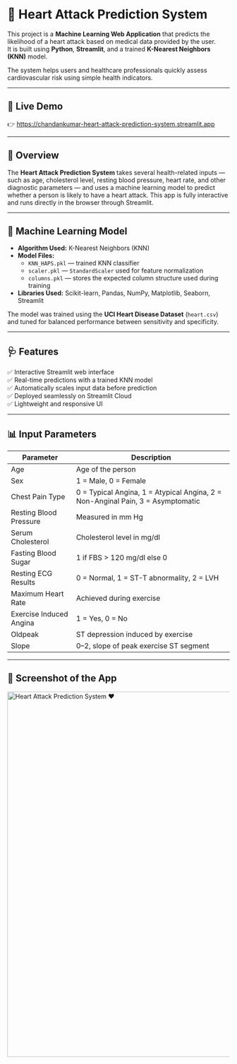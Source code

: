 # 💓 Heart Attack Prediction System

This project is a **Machine Learning Web Application** that predicts the likelihood of a heart attack based on medical data provided by the user.  
It is built using **Python**, **Streamlit**, and a trained **K-Nearest Neighbors (KNN)** model.  

The system helps users and healthcare professionals quickly assess cardiovascular risk using simple health indicators.

---

## 🚀 Live Demo
👉 https://chandankumar-heart-attack-prediction-system.streamlit.app

---

## 📖 Overview
The **Heart Attack Prediction System** takes several health-related inputs — such as age, cholesterol level, resting blood pressure, heart rate, and other diagnostic parameters — and uses a machine learning model to predict whether a person is likely to have a heart attack.
This app is fully interactive and runs directly in the browser through Streamlit.

---

## 🧠 Machine Learning Model

- **Algorithm Used:** K-Nearest Neighbors (KNN)  
- **Model Files:**
  - `KNN_HAPS.pkl` — trained KNN classifier
  - `scaler.pkl` — `StandardScaler` used for feature normalization
  - `columns.pkl` — stores the expected column structure used during training
- **Libraries Used:** Scikit-learn, Pandas, NumPy, Matplotlib, Seaborn, Streamlit

The model was trained using the **UCI Heart Disease Dataset** (`heart.csv`) and tuned for balanced performance between sensitivity and specificity.

---

## 🩺 Features

✅ Interactive Streamlit web interface  
✅ Real-time predictions with a trained KNN model  
✅ Automatically scales input data before prediction  
✅ Deployed seamlessly on Streamlit Cloud  
✅ Lightweight and responsive UI  

---

## 📊 Input Parameters

| Parameter | Description |
|------------|-------------|
| Age | Age of the person |
| Sex | 1 = Male, 0 = Female |
| Chest Pain Type | 0 = Typical Angina, 1 = Atypical Angina, 2 = Non-Anginal Pain, 3 = Asymptomatic |
| Resting Blood Pressure | Measured in mm Hg |
| Serum Cholesterol | Cholesterol level in mg/dl |
| Fasting Blood Sugar | 1 if FBS > 120 mg/dl else 0 |
| Resting ECG Results | 0 = Normal, 1 = ST-T abnormality, 2 = LVH |
| Maximum Heart Rate | Achieved during exercise |
| Exercise Induced Angina | 1 = Yes, 0 = No |
| Oldpeak | ST depression induced by exercise |
| Slope | 0–2, slope of peak exercise ST segment |

---
## 📸 Screenshot of the App

<img width="574" height="828" alt="Heart Attack Prediction System ❤️" src="https://github.com/user-attachments/assets/76d379b1-83a4-437b-b061-f29f8dd4a9b0" />

